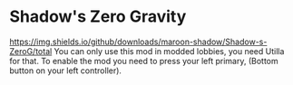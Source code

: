 # Shadow's Zero Gravity
https://img.shields.io/github/downloads/maroon-shadow/Shadow-s-ZeroG/total
You can only use this mod in modded lobbies, you need Utilla for that.
To enable the mod you need to press your left primary, (Bottom button on your left controller).
